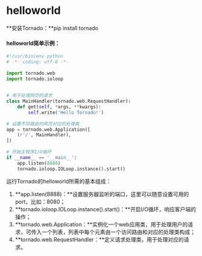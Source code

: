 # **helloworld**

**安装Tornado：**pip install tornado

#### **helloworld简单示例：**

```py
#!/usr/bin/env python
# -*- coding: utf-8 -*-
 
import tornado.web
import tornado.ioloop
 
 
# 用于处理网页的请求
class MainHandler(tornado.web.RequestHandler):
    def get(self, *args, **kwargs):
        self.write('Hello Tornado!')
 
# 设置不同路由的网页对应的处理类
app = tornado.web.Application([
    (r'/', MainHandler),
])
 
# 开始主程序I/O循环
if __name__ == '__main__':
    app.listen(8888)
    tornado.ioloop.IOLoop.instance().start()
```

运行Tornado的helloworld所需的基本组成：

1. **app.listen\(8888\)：**设置服务器监听的端口，这里可以随意设置可用的port，比如：8080；
2. **tornado.ioloop.IOLoop.instance\(\).start\(\)：**开启I/O循环，响应客户端的操作；
3. **tornado.web.Application：**实例化一个web应用类，用于处理用户的请求，可传入一个列表，列表中每个元素由一个访问路由和对应的处理类构成；
4. **tornado.web.RequestHandler：**定义请求处理类，用于处理对应的请求。




